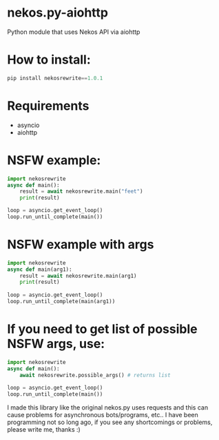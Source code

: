 # nekos.py-aiohttp
Python module that uses Nekos API via aiohttp
# How to install:
```py
pip install nekosrewrite==1.0.1
```
# Requirements
- asyncio
- aiohttp
# NSFW example:
```py
import nekosrewrite
async def main():
    result = await nekosrewrite.main("feet")
    print(result)

loop = asyncio.get_event_loop()
loop.run_until_complete(main())
```
# NSFW example with args
```py
import nekosrewrite
async def main(arg1):
    result = await nekosrewrite.main(arg1)
    print(result)
    
loop = asyncio.get_event_loop()
loop.run_until_complete(main(arg1))
```
# If you need to get list of possible NSFW args, use:
```py
import nekosrewrite
async def main():
    await nekosrewrite.possible_args() # returns list
    
loop = asyncio.get_event_loop()
loop.run_until_complete(main())
```
I made this library like the original nekos.py uses requests and this can cause problems for asynchronous bots/programs, etc..
I have been programming not so long ago, if you see any shortcomings or problems, please write me, thanks :)
